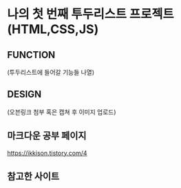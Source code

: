 # 나의 첫 번째 투두리스트 프로젝트(HTML,CSS,JS)


## FUNCTION
(투두리스트에 들어갈 기능들 나열)

## DESIGN
(오븐링크 첨부 혹은 캡쳐 후 이미지 업로드)

## 마크다운 공부 페이지
https://ikkison.tistory.com/4

## 참고한 사이트 
